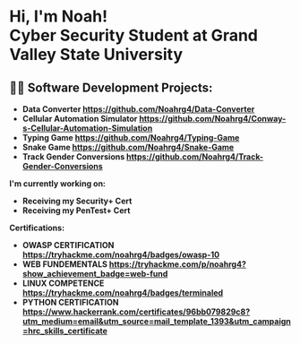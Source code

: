 <h1>Hi, I'm Noah! <br/><a>Cyber Security Student at Grand Valley State University</a>

<h2>👨‍💻 Software Development Projects:</h2>

- <b>Data Converter   https://github.com/Noahrg4/Data-Converter </b>
- <b> Cellular Automation Simulator   https://github.com/Noahrg4/Conway-s-Cellular-Automation-Simulation </b>
- <b> Typing Game https://github.com/Noahrg4/Typing-Game
- <b> Snake Game https://github.com/Noahrg4/Snake-Game
- <b> Track Gender Conversions https://github.com/Noahrg4/Track-Gender-Conversions

I'm currently working on: 
- Receiving my Security+ Cert
- Receiving my PenTest+ Cert

  
Certifications: 
- OWASP CERTIFICATION https://tryhackme.com/noahrg4/badges/owasp-10
- WEB FUNDEMENTALS https://tryhackme.com/p/noahrg4?show_achievement_badge=web-fund
- LINUX COMPETENCE https://tryhackme.com/noahrg4/badges/terminaled
- PYTHON CERTIFICATION https://www.hackerrank.com/certificates/96bb079829c8?utm_medium=email&utm_source=mail_template_1393&utm_campaign=hrc_skills_certificate
  
  
 <!--
**joshmadakor1/joshmadakor1** is a ✨ _special_ ✨ repository because its `README.md` (this file) appears on your GitHub profile.

Here are some ideas to get you started:

- 🔭 I’m currently working on ...
- 🌱 I’m currently learning ...
- 👯 I’m looking to collaborate on ...
- 🤔 I’m looking for help with ...
- 💬 Ask me about ...
- 📫 How to reach me: ...
- 😄 Pronouns: ...
- ⚡ Fun fact: ...
-->
